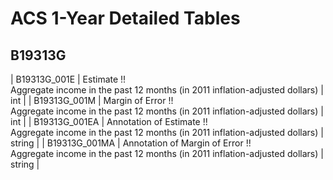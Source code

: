 # ACS 1-Year Detailed Tables

## B19313G

| B19313G_001E | Estimate !!<br>Aggregate income in the past 12 months (in 2011 inflation-adjusted dollars) | int |
| B19313G_001M | Margin of Error !!<br>Aggregate income in the past 12 months (in 2011 inflation-adjusted dollars) | int |
| B19313G_001EA | Annotation of Estimate !!<br>Aggregate income in the past 12 months (in 2011 inflation-adjusted dollars) | string |
| B19313G_001MA | Annotation of Margin of Error !!<br>Aggregate income in the past 12 months (in 2011 inflation-adjusted dollars) | string |

